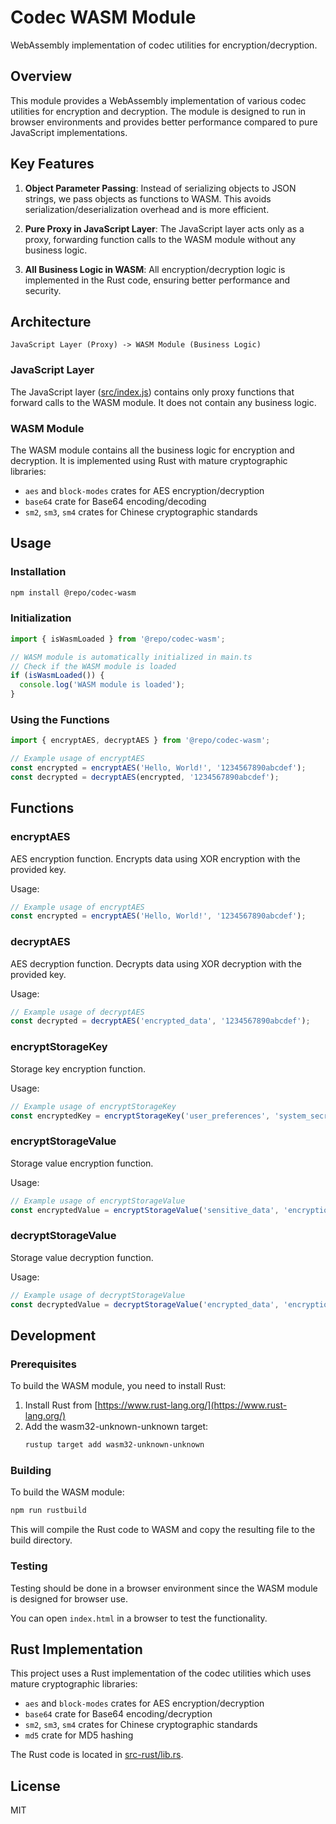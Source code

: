 # Codec WASM Module

WebAssembly implementation of codec utilities for encryption/decryption.

## Overview

This module provides a WebAssembly implementation of various codec utilities for encryption and decryption. The module is designed to run in browser environments and provides better performance compared to pure JavaScript implementations.

## Key Features

1. **Object Parameter Passing**: Instead of serializing objects to JSON strings, we pass objects as functions to WASM. This avoids serialization/deserialization overhead and is more efficient.

2. **Pure Proxy in JavaScript Layer**: The JavaScript layer acts only as a proxy, forwarding function calls to the WASM module without any business logic.

3. **All Business Logic in WASM**: All encryption/decryption logic is implemented in the Rust code, ensuring better performance and security.

## Architecture

```
JavaScript Layer (Proxy) -> WASM Module (Business Logic)
```

### JavaScript Layer

The JavaScript layer ([src/index.js](file:///H:/workspace/spring-support-api-starter/spring-api-support-monitor-starter/vue-support-parent-starter/packages/codec-wasm/src/index.js)) contains only proxy functions that forward calls to the WASM module. It does not contain any business logic.

### WASM Module

The WASM module contains all the business logic for encryption and decryption. It is implemented using Rust with mature cryptographic libraries:

- `aes` and `block-modes` crates for AES encryption/decryption
- `base64` crate for Base64 encoding/decoding
- `sm2`, `sm3`, `sm4` crates for Chinese cryptographic standards

## Usage

### Installation

```bash
npm install @repo/codec-wasm
```

### Initialization

```javascript
import { isWasmLoaded } from '@repo/codec-wasm';

// WASM module is automatically initialized in main.ts
// Check if the WASM module is loaded
if (isWasmLoaded()) {
  console.log('WASM module is loaded');
}
```

### Using the Functions

```javascript
import { encryptAES, decryptAES } from '@repo/codec-wasm';

// Example usage of encryptAES
const encrypted = encryptAES('Hello, World!', '1234567890abcdef');
const decrypted = decryptAES(encrypted, '1234567890abcdef');
```

## Functions

### encryptAES

AES encryption function. Encrypts data using XOR encryption with the provided key.

Usage:
```javascript
// Example usage of encryptAES
const encrypted = encryptAES('Hello, World!', '1234567890abcdef');
```

### decryptAES

AES decryption function. Decrypts data using XOR decryption with the provided key.

Usage:
```javascript
// Example usage of decryptAES
const decrypted = decryptAES('encrypted_data', '1234567890abcdef');
```

### encryptStorageKey

Storage key encryption function.

Usage:
```javascript
// Example usage of encryptStorageKey
const encryptedKey = encryptStorageKey('user_preferences', 'system_secret_code');
```

### encryptStorageValue

Storage value encryption function.

Usage:
```javascript
// Example usage of encryptStorageValue
const encryptedValue = encryptStorageValue('sensitive_data', 'encryption_key', 'system_code', 'storage_key', 'SM4');
```

### decryptStorageValue

Storage value decryption function.

Usage:
```javascript
// Example usage of decryptStorageValue
const decryptedValue = decryptStorageValue('encrypted_data', 'encryption_key', 'system_code', 'storage_key', 'SM4');
```

## Development

### Prerequisites

To build the WASM module, you need to install Rust:

1. Install Rust from [https://www.rust-lang.org/](https://www.rust-lang.org/)
2. Add the wasm32-unknown-unknown target:
   ```bash
   rustup target add wasm32-unknown-unknown
   ```

### Building

To build the WASM module:
```bash
npm run rustbuild
```

This will compile the Rust code to WASM and copy the resulting file to the build directory.

### Testing

Testing should be done in a browser environment since the WASM module is designed for browser use.

You can open `index.html` in a browser to test the functionality.

## Rust Implementation

This project uses a Rust implementation of the codec utilities which uses mature cryptographic libraries:

- `aes` and `block-modes` crates for AES encryption/decryption
- `base64` crate for Base64 encoding/decryption
- `sm2`, `sm3`, `sm4` crates for Chinese cryptographic standards
- `md5` crate for MD5 hashing

The Rust code is located in [src-rust/lib.rs](file:///H:/workspace/spring-support-api-starter/spring-api-support-monitor-starter/vue-support-parent-starter/packages/codec-wasm/src-rust/lib.rs).

## License

MIT